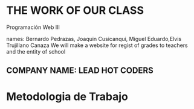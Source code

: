 <h1>THE WORK OF OUR CLASS</h1>
<p>Programación Web III</p>
names: Bernardo Pedrazas,
      Joaquin Cusicanqui, 
      Miguel Eduardo,Elvis Trujillano Canaza
We will make a website for regist of grades to teachers and the entity of school
<h2>COMPANY NAME: LEAD HOT CODERS</h2>
<h1>Metodologia de Trabajo</h1>
